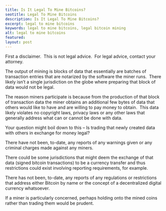 ```yaml
---
title: Is It Legal To Mine Bitcoins?
seotitle: Legal To Mine Bitcoins
description: Is It Legal To Mine Bitcoins?
excerpt: legal to mine bitcoins
keywords: legal to mine bitcoins, legal bitcoin mining
alt: legal to mine bitcoins
featured: 
layout: post
---
```


<p>First a disclaimer.  This is not legal advice.  For legal advice, contact your attorney.<p>

<p>The output of mining is blocks of data that essentially are batches of transaction entries that are notarized by the software the miner runs.  There likely isn’t a single jurisdiction on the globe where preparing that block of data would not be legal.<p>

<p>The reason miners participate is because from the production of that block of transaction data the miner obtains an additional few bytes of data that others would like to have and are willing to pay money to obtain.  This data likely violates no copyright laws, privacy laws or any other laws that generally address what can or cannot be done with data.<p>

<p>Your question might boil down to this – Is trading that newly created data with others in exchange for money legal?  <p>

<p>There have not been, to-date, any reports of any warnings given or any criminal charges made against any miners.<p>

<p>There could be some jurisdictions that might deem the exchange of that data (signed bitcoin transactions) to be a currency transfer and thus restrictions could exist involving reporting requirements, for example.<p>

<p>There has not been, to-date, any reports of any regulations or restrictions that address either Bitcoin by name or the concept of a decentralized digital currency whatsoever.<p>

<p>If a miner is particularly concerned, perhaps holding onto the mined coins rather than trading them would be prudent.<p>

